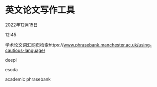 # 英文论文写作工具


2022年12月15日

12:45

 

学术论文词汇网页检索https://www.phrasebank.manchester.ac.uk/using-cautious-language/

deepl

esoda

academic phrasebank

 
